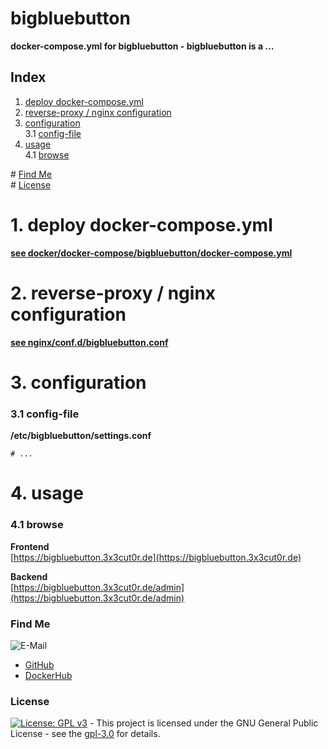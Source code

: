 # bigbluebutton

**docker-compose.yml for bigbluebutton - bigbluebutton is a ...**  

## Index

1. [deploy docker-compose.yml](#deploy)  
2. [reverse-proxy / nginx configuration](#reverse-proxy)  
3. [configuration](#configuration)  
  3.1 [config-file](#config-file)  
4. [usage](#usage)  
  4.1 [browse](#browse)  

\# [Find Me](#findme)  
\# [License](#license)  

# 1. deploy docker-compose.yml <a name="deploy"></a>  
**[see docker/docker-compose/bigbluebutton/docker-compose.yml](https://github.com/3x3cut0r/vps/blob/main/docker/docker-compose/bigbluebutton/docker-compose.yml)**  

# 2. reverse-proxy / nginx configuration <a name="reverse-proxy"></a>  
**[see nginx/conf.d/bigbluebutton.conf](https://github.com/3x3cut0r/vps/blob/main/nginx/conf.d/bigbluebutton.conf)**  

# 3. configuration <a name="configuration"></a>  

### 3.1 config-file <a name="config-file"></a>  
**/etc/bigbluebutton/settings.conf**  
```shell
# ...

```

# 4. usage <a name="usage"></a>  

### 4.1 browse <a name="browse"></a>  
**Frontend**  
[https://bigbluebutton.3x3cut0r.de](https://bigbluebutton.3x3cut0r.de)  

**Backend**  
[https://bigbluebutton.3x3cut0r.de/admin](https://bigbluebutton.3x3cut0r.de/admin)  

### Find Me <a name="findme"></a>

![E-Mail](https://img.shields.io/badge/E--Mail-executor55%40gmx.de-red)
* [GitHub](https://github.com/3x3cut0r)
* [DockerHub](https://hub.docker.com/u/3x3cut0r)

### License <a name="license"></a>

[![License: GPL v3](https://img.shields.io/badge/License-GPLv3-blue.svg)](https://www.gnu.org/licenses/gpl-3.0) - This project is licensed under the GNU General Public License - see the [gpl-3.0](https://www.gnu.org/licenses/gpl-3.0.en.html) for details.
